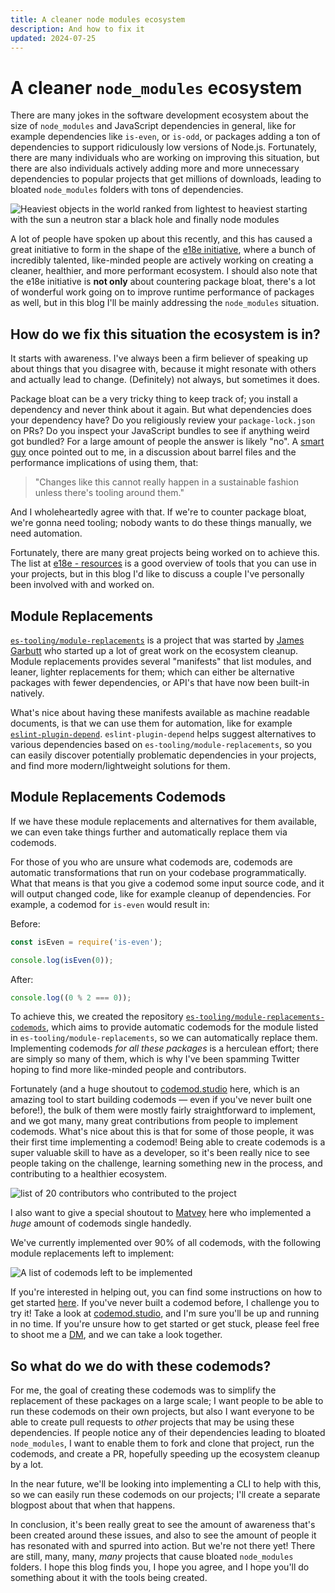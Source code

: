 ```yaml
---
title: A cleaner node modules ecosystem
description: And how to fix it
updated: 2024-07-25
---
```


# A cleaner `node_modules` ecosystem

There are many jokes in the software development ecosystem about the size of `node_modules` and JavaScript dependencies in general, like for example dependencies like `is-even`, or `is-odd`, or packages adding a ton of dependencies to support ridiculously low versions of Node.js. Fortunately, there are many individuals who are working on improving this situation, but there are also individuals actively adding more and more unnecessary dependencies to popular projects that get millions of downloads, leading to bloated `node_modules` folders with tons of dependencies.

![Heaviest objects in the world ranked from lightest to heaviest starting with the sun a neutron star a black hole and finally node modules](https://imgur.com/E0zycbs.png)

A lot of people have spoken up about this recently, and this has caused a great initiative to form in the shape of the [e18e initiative](https://e18e.dev/), where a bunch of incredibly talented, like-minded people are actively working on creating a cleaner, healthier, and more performant ecosystem. I should also note that the e18e initiative is **not only** about countering package bloat, there's a lot of wonderful work going on to improve runtime performance of packages as well, but in this blog I'll be mainly addressing the `node_modules` situation.

## How do we fix this situation the ecosystem is in?

It starts with awareness. I've always been a firm believer of speaking up about things that you disagree with, because it might resonate with others and actually lead to change. (Definitely) not always, but sometimes it does. 

Package bloat can be a very tricky thing to keep track of; you install a dependency and never think about it again. But what dependencies does your dependency have? Do you religiously review your `package-lock.json` on PRs? Do you inspect your JavaScript bundles to see if anything weird got bundled? For a large amount of people the answer is likely "no". A [smart guy](https://x.com/kettanaito) once pointed out to me, in a discussion about barrel files and the performance implications of using them, that:

> "Changes like this cannot really happen in a sustainable fashion unless there's tooling around them."

And I wholeheartedly agree with that. If we're to counter package bloat, we're gonna need tooling; nobody wants to do these things manually, we need automation.

Fortunately, there are many great projects being worked on to achieve this. The list at [e18e - resources](https://e18e.dev/guide/resources.html) is a good overview of tools that you can use in your projects, but in this blog I'd like to discuss a couple I've personally been involved with and worked on.

## Module Replacements

[`es-tooling/module-replacements`](https://github.com/es-tooling/module-replacements) is a project that was started by [James Garbutt](https://x.com/43081j) who started up a lot of great work on the ecosystem cleanup. Module replacements provides several "manifests" that list modules, and leaner, lighter replacements for them; which can either be alternative packages with fewer dependencies, or API's that have now been built-in natively.

What's nice about having these manifests available as machine readable documents, is that we can use them for automation, like for example [`eslint-plugin-depend`](https://www.npmjs.com/package/eslint-plugin-depend). `eslint-plugin-depend` helps suggest alternatives to various dependencies based on `es-tooling/module-replacements`, so you can easily discover potentially problematic dependencies in your projects, and find more modern/lightweight solutions for them.

## Module Replacements Codemods

If we have these module replacements and alternatives for them available, we can even take things further and automatically replace them via codemods. 

For those of you who are unsure what codemods are, codemods are automatic transformations that run on your codebase programmatically. What that means is that you give a codemod some input source code, and it will output changed code, like for example cleanup of dependencies. For example, a codemod for `is-even` would result in:

Before:
```js
const isEven = require('is-even');

console.log(isEven(0));
```

After:
```js
console.log((0 % 2 === 0));
```

To achieve this, we created the repository [`es-tooling/module-replacements-codemods`](https://github.com/es-tooling/module-replacements-codemods), which aims to provide automatic codemods for the module listed in `es-tooling/module-replacements`, so we can automatically replace them. Implementing codemods _for all these packages_ is a herculean effort; there are simply so many of them, which is why I've been spamming Twitter hoping to find more like-minded people and contributors. 

Fortunately (and a huge shoutout to [codemod.studio](https://codemod.com/studio) here, which is an amazing tool to start building codemods — even if you've never built one before!), the bulk of them were mostly fairly straightforward to implement, and we got many, many great contributions from people to implement codemods. What's nice about this is that for some of those people, it was their first time implementing a codemod! Being able to create codemods is a super valuable skill to have as a developer, so it's been really nice to see people taking on the challenge, learning something new in the process, and contributing to a healthier ecosystem.

![list of 20 contributors who contributed to the project](https://imgur.com/FvQBKMs.png)

I also want to give a special shoutout to [Matvey](https://github.com/ronanru) here who implemented a _huge_ amount of codemods single handedly.

We've currently implemented over 90% of all codemods, with the following module replacements left to implement:

![A list of codemods left to be implemented](https://imgur.com/eIVDnUx.png)

If you're interested in helping out, you can find some instructions on how to get started [here](https://github.com/es-tooling/module-replacements-codemods?tab=readme-ov-file#contributing). If you've never built a codemod before, I challenge you to try it! Take a look at [codemod.studio](https://codemod.com/studio), and I'm sure you'll be up and running in no time. If you're unsure how to get started or get stuck, please feel free to shoot me a [DM](https://x.com/passle_), and we can take a look together.

## So what do we do with these codemods?

For me, the goal of creating these codemods was to simplify the replacement of these packages on a large scale; I want people to be able to run these codemods on their own projects, but also I want everyone to be able to create pull requests to _other_ projects that may be using these dependencies. If people notice any of their dependencies leading to bloated `node_modules`, I want to enable them to fork and clone that project, run the codemods, and create a PR, hopefully speeding up the ecosystem cleanup by a lot.

In the near future, we'll be looking into implementing a CLI to help with this, so we can easily run these codemods on our projects; I'll create a separate blogpost about that when that happens.

In conclusion, it's been really great to see the amount of awareness that's been created around these issues, and also to see the amount of people it has resonated with and spurred into action. But we're not there yet! There are still, many, many, _many_ projects that cause bloated `node_modules` folders. I hope this blog finds you, I hope you agree, and I hope you'll do something about it with the tools being created.
